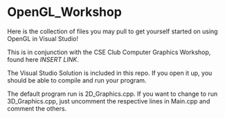 # OpenGL_Workshop
Here is the collection of files you may pull to get yourself started on using OpenGL in Visual Studio!

This is in conjunction with the CSE Club Computer Graphics Workshop, found here *INSERT LINK*. 

The Visual Studio Solution is included in this repo. If you open it up, you should be able to compile and run your program. 

The default program run is 2D_Graphics.cpp. If you want to change to run 3D_Graphics.cpp, 
just uncomment the respective lines in Main.cpp and comment the others.


